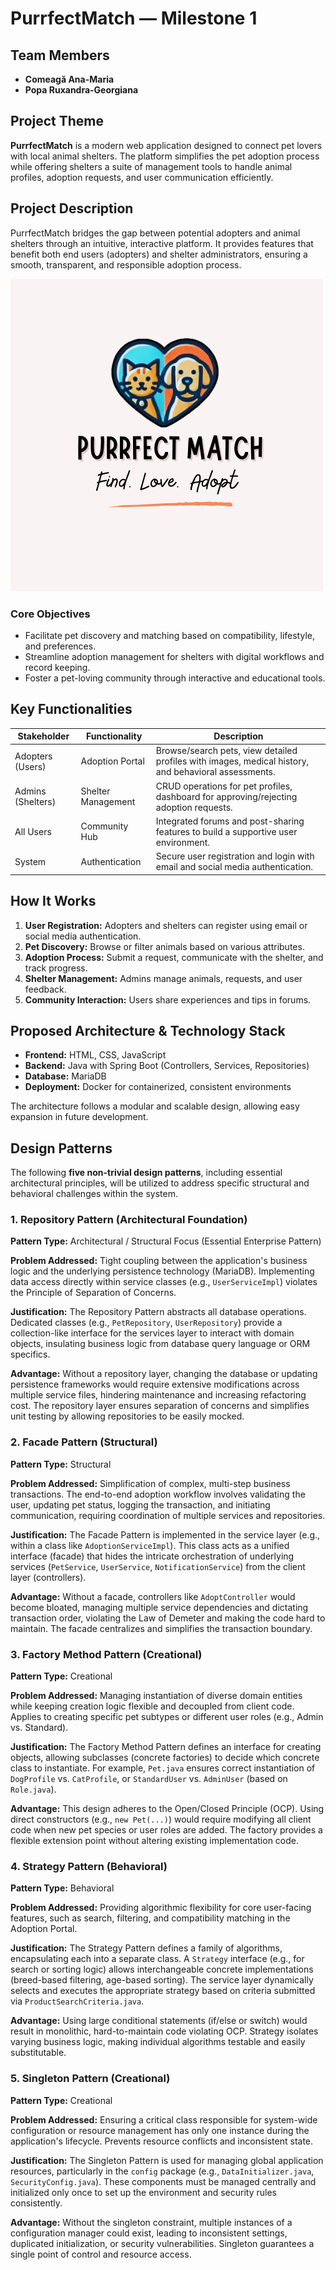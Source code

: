 # PurrfectMatch — Milestone 1

## Team Members
- **Comeagă Ana-Maria**  
- **Popa Ruxandra-Georgiana**



## Project Theme
**PurrfectMatch** is a modern web application designed to connect pet lovers with local animal shelters. The platform simplifies the pet adoption process while offering shelters a suite of management tools to handle animal profiles, adoption requests, and user communication efficiently.




## Project Description
PurrfectMatch bridges the gap between potential adopters and animal shelters through an intuitive, interactive platform. It provides features that benefit both end users (adopters) and shelter administrators, ensuring a smooth, transparent, and responsible adoption process.

![PurrfectMatch Logo](logo.png)

### Core Objectives
- Facilitate pet discovery and matching based on compatibility, lifestyle, and preferences.
- Streamline adoption management for shelters with digital workflows and record keeping.
- Foster a pet-loving community through interactive and educational tools.




## Key Functionalities

| Stakeholder | Functionality | Description |
|-------------|---------------|-------------|
| Adopters (Users) | Adoption Portal | Browse/search pets, view detailed profiles with images, medical history, and behavioral assessments. |
| Admins (Shelters) | Shelter Management | CRUD operations for pet profiles, dashboard for approving/rejecting adoption requests. |
| All Users | Community Hub | Integrated forums and post-sharing features to build a supportive user environment. |
| System | Authentication | Secure user registration and login with email and social media authentication. |






## How It Works
1. **User Registration:** Adopters and shelters can register using email or social media authentication.  
2. **Pet Discovery:** Browse or filter animals based on various attributes.  
3. **Adoption Process:** Submit a request, communicate with the shelter, and track progress.  
4. **Shelter Management:** Admins manage animals, requests, and user feedback.  
5. **Community Interaction:** Users share experiences and tips in forums.




## Proposed Architecture & Technology Stack
- **Frontend:** HTML, CSS,  JavaScript  
- **Backend:** Java with Spring Boot (Controllers, Services, Repositories)  
- **Database:** MariaDB  
- **Deployment:** Docker for containerized, consistent environments  


The architecture follows a modular and scalable design, allowing easy expansion in future development.



## Design Patterns
The following **five non-trivial design patterns**, including essential architectural principles, will be utilized to address specific structural and behavioral challenges within the system.

### 1. Repository Pattern (Architectural Foundation)
**Pattern Type:** Architectural / Structural Focus (Essential Enterprise Pattern)  

**Problem Addressed:** Tight coupling between the application's business logic and the underlying persistence technology (MariaDB). Implementing data access directly within service classes (e.g., `UserServiceImpl`) violates the Principle of Separation of Concerns.  

 **Justification:** The Repository Pattern abstracts all database operations. Dedicated classes (e.g., `PetRepository`, `UserRepository`) provide a collection-like interface for the services layer to interact with domain objects, insulating business logic from database query language or ORM specifics.

 **Advantage:** Without a repository layer, changing the database or updating persistence frameworks would require extensive modifications across multiple service files, hindering maintenance and increasing refactoring cost. The repository layer ensures separation of concerns and simplifies unit testing by allowing repositories to be easily mocked.


### 2. Facade Pattern (Structural)
 **Pattern Type:** Structural 

 **Problem Addressed:** Simplification of complex, multi-step business transactions. The end-to-end adoption workflow involves validating the user, updating pet status, logging the transaction, and initiating communication, requiring coordination of multiple services and repositories.  

 **Justification:** The Facade Pattern is implemented in the service layer (e.g., within a class like `AdoptionServiceImpl`). This class acts as a unified interface (facade) that hides the intricate orchestration of underlying services (`PetService`, `UserService`, `NotificationService`) from the client layer (controllers).

 **Advantage:** Without a facade, controllers like `AdoptController` would become bloated, managing multiple service dependencies and dictating transaction order, violating the Law of Demeter and making the code hard to maintain. The facade centralizes and simplifies the transaction boundary.



### 3. Factory Method Pattern (Creational)
 **Pattern Type:** Creational 

 **Problem Addressed:** Managing instantiation of diverse domain entities while keeping creation logic flexible and decoupled from client code. Applies to creating specific pet subtypes or different user roles (e.g., Admin vs. Standard).  

 **Justification:** The Factory Method Pattern defines an interface for creating objects, allowing subclasses (concrete factories) to decide which concrete class to instantiate. For example, `Pet.java` ensures correct instantiation of `DogProfile` vs. `CatProfile`, or `StandardUser` vs. `AdminUser` (based on `Role.java`). 

 **Advantage:** This design adheres to the Open/Closed Principle (OCP). Using direct constructors (e.g., `new Pet(...)`) would require modifying all client code when new pet species or user roles are added. The factory provides a flexible extension point without altering existing implementation code.



### 4. Strategy Pattern (Behavioral)
 **Pattern Type:** Behavioral 

**Problem Addressed:** Providing algorithmic flexibility for core user-facing features, such as search, filtering, and compatibility matching in the Adoption Portal.  

 **Justification:** The Strategy Pattern defines a family of algorithms, encapsulating each into a separate class. A `Strategy` interface (e.g., for search or sorting logic) allows interchangeable concrete implementations (breed-based filtering, age-based sorting). The service layer dynamically selects and executes the appropriate strategy based on criteria submitted via `ProductSearchCriteria.java`. 

 **Advantage:** Using large conditional statements (if/else or switch) would result in monolithic, hard-to-maintain code violating OCP. Strategy isolates varying business logic, making individual algorithms testable and easily substitutable.

### 5. Singleton Pattern (Creational)
**Pattern Type:** Creational 

 **Problem Addressed:** Ensuring a critical class responsible for system-wide configuration or resource management has only one instance during the application's lifecycle. Prevents resource conflicts and inconsistent state.

 **Justification:** The Singleton Pattern is used for managing global application resources, particularly in the `config` package (e.g., `DataInitializer.java`, `SecurityConfig.java`). These components must be managed centrally and initialized only once to set up the environment and security rules consistently.  

 **Advantage:** Without the singleton constraint, multiple instances of a configuration manager could exist, leading to inconsistent settings, duplicated initialization, or security vulnerabilities. Singleton guarantees a single point of control and resource access.








